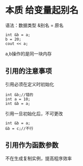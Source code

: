 # 本质 给变量起别名

语法：数据类型 &别名 = 原名 

    int &b = a;
    b = 20;
    cout << a;

a,b操作的是同一块内存

## 引用的注意事项

引用必须在定义时初始化  

    int &b;//错的
    int a = 10;
    int &b = a;

引用一旦初始化后，不可更改

    int &b = a;
    &b = c;//不行

## 引用作为函数参数

不在生成复制实例，提高程序效率  
